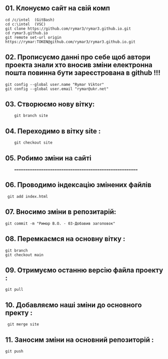 

## 01. Клонуємо сайт на свій комп
  	cd /c/intel  (GitBash)
	cd c:\intel  (VSC)
	git clone https://github.com/rymar3/rymar3.github.io.git
	cd rymar3.github.io
	git remote set-url origin https://rymar:TOKEN@github.com/rymar3/rymar3.github.io.git
## 02. Прописуємо данні про себе щоб автори проекта знали хто вносив зміни електронна пошта повинна бути зареєстрована в github !!!
	git config --global user.name "Rymar Viktor"
	git config --global user.email "rymar@ukr.net"	
## 03. 	Створюємо нову вітку:
		git branch site
## 04.	Переходимо в вітку site :
		git checkout site
## 05.   Робимо зміни на сайті
		=======================================================
## 06.  Проводимо індексацію змінених файлів
	 git add index.html

## 07.  Вносимо зміни в репозитарій:
	git commit -m "Римар В.О. - 03-Добавив заголовок"

## 08.	Перемкаємся на основну вітку :
	git branch
	git checkout main
	
## 09.  Отримуємо останню версію файла проекту :
	git pull 

## 10.  Добавляємо наші зміни до основного пректу : 		
	 git merge site

## 11. Заносим зміни на основний репозиторій :
	git push
